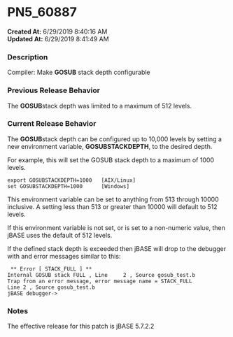 # PN5_60887

**Created At:** 6/29/2019 8:40:16 AM  
**Updated At:** 6/29/2019 8:41:49 AM  


### Description

Compiler: Make **GOSUB** stack depth configurable



### Previous Release Behavior

The **GOSUB**stack depth was limited to a maximum of 512 levels.



### Current Release Behavior

The **GOSUB**stack depth can be configured up to 10,000 levels by setting a new environment variable, **GOSUBSTACKDEPTH**, to the desired depth.

For example, this will set the GOSUB stack depth to a maximum of 1000 levels.



```
export GOSUBSTACKDEPTH=1000   [AIX/Linux]
set GOSUBSTACKDEPTH=1000      [Windows]
```

This environment variable can be set to anything from 513 through 10000 inclusive. A setting less than 513 or greater than 10000 will default to 512 levels.

If this environment variable is not set, or is set to a non-numeric value, then jBASE uses the default of 512 levels.

If the defined stack depth is exceeded then jBASE will drop to the debugger with and error messages similar to this:



```
 ** Error [ STACK_FULL ] **
Internal GOSUB stack FULL , Line     2 , Source gosub_test.b
Trap from an error message, error message name = STACK_FULL
Line 2 , Source gosub_test.b
jBASE debugger->
```



### Notes

The effective release for this patch is jBASE 5.7.2.2
